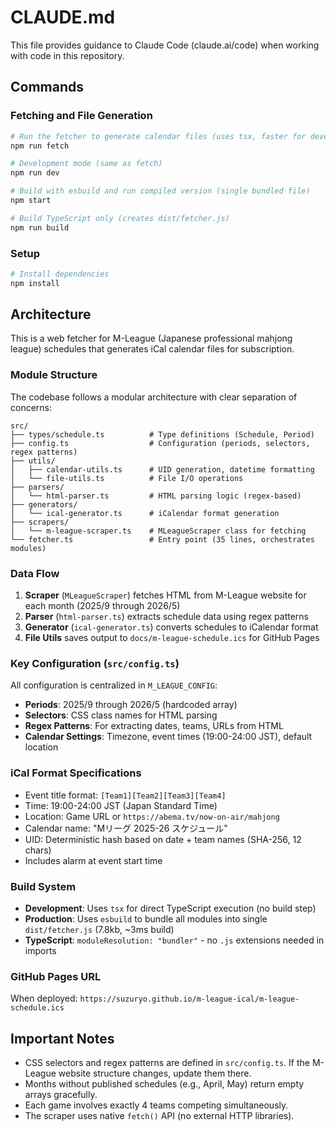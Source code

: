 # CLAUDE.md

This file provides guidance to Claude Code (claude.ai/code) when working with code in this repository.

## Commands

### Fetching and File Generation
```bash
# Run the fetcher to generate calendar files (uses tsx, faster for development)
npm run fetch

# Development mode (same as fetch)
npm run dev

# Build with esbuild and run compiled version (single bundled file)
npm start

# Build TypeScript only (creates dist/fetcher.js)
npm run build
```

### Setup
```bash
# Install dependencies
npm install
```

## Architecture

This is a web fetcher for M-League (Japanese professional mahjong league) schedules that generates iCal calendar files for subscription.

### Module Structure

The codebase follows a modular architecture with clear separation of concerns:

```
src/
├── types/schedule.ts          # Type definitions (Schedule, Period)
├── config.ts                  # Configuration (periods, selectors, regex patterns)
├── utils/
│   ├── calendar-utils.ts      # UID generation, datetime formatting
│   └── file-utils.ts          # File I/O operations
├── parsers/
│   └── html-parser.ts         # HTML parsing logic (regex-based)
├── generators/
│   └── ical-generator.ts      # iCalendar format generation
├── scrapers/
│   └── m-league-scraper.ts    # MLeagueScraper class for fetching
└── fetcher.ts                 # Entry point (35 lines, orchestrates modules)
```

### Data Flow

1. **Scraper** (`MLeagueScraper`) fetches HTML from M-League website for each month (2025/9 through 2026/5)
2. **Parser** (`html-parser.ts`) extracts schedule data using regex patterns
3. **Generator** (`ical-generator.ts`) converts schedules to iCalendar format
4. **File Utils** saves output to `docs/m-league-schedule.ics` for GitHub Pages

### Key Configuration (`src/config.ts`)

All configuration is centralized in `M_LEAGUE_CONFIG`:
- **Periods**: 2025/9 through 2026/5 (hardcoded array)
- **Selectors**: CSS class names for HTML parsing
- **Regex Patterns**: For extracting dates, teams, URLs from HTML
- **Calendar Settings**: Timezone, event times (19:00-24:00 JST), default location

### iCal Format Specifications

- Event title format: `[Team1][Team2][Team3][Team4]`
- Time: 19:00-24:00 JST (Japan Standard Time)
- Location: Game URL or `https://abema.tv/now-on-air/mahjong`
- Calendar name: "Mリーグ 2025-26 スケジュール"
- UID: Deterministic hash based on date + team names (SHA-256, 12 chars)
- Includes alarm at event start time

### Build System

- **Development**: Uses `tsx` for direct TypeScript execution (no build step)
- **Production**: Uses `esbuild` to bundle all modules into single `dist/fetcher.js` (7.8kb, ~3ms build)
- **TypeScript**: `moduleResolution: "bundler"` - no `.js` extensions needed in imports

### GitHub Pages URL

When deployed: `https://suzuryo.github.io/m-league-ical/m-league-schedule.ics`

## Important Notes

- CSS selectors and regex patterns are defined in `src/config.ts`. If the M-League website structure changes, update them there.
- Months without published schedules (e.g., April, May) return empty arrays gracefully.
- Each game involves exactly 4 teams competing simultaneously.
- The scraper uses native `fetch()` API (no external HTTP libraries).
